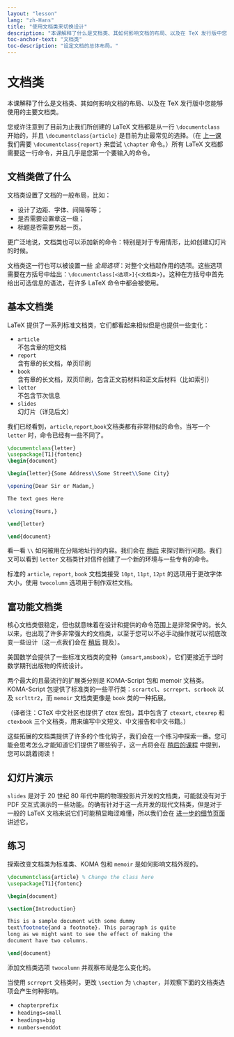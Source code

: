 ```yaml
---
layout: "lesson"
lang: "zh-Hans"
title: "使用文档类来切换设计"
description: "本课解释了什么是文档类、其如何影响文档的布局、以及在 TeX 发行版中您能够使用的主要文档类。"
toc-anchor-text: "文档类"
toc-description: "设定文档的总体布局。"
---
```


# 文档类

<span
  class="summary">本课解释了什么是文档类、其如何影响文档的布局、以及在 TeX 发行版中您能够使用的主要文档类。</span>

您或许注意到了目前为止我们所创建的 LaTeX 文档都是从一行 `\documentclass` 开始的，并且 `\documentclass{article}` 是目前为止最常见的选择。（在 [上一课](lesson-04) 我们需要 `\documentclass{report}` 来尝试 `\chapter` 命令。）所有 LaTeX 文档都需要这一行命令，并且几乎是您第一个要输入的命令。

## 文档类做了什么

文档类设置了文档的一般布局，比如：

- 设计了边距、字体、间隔等等；
- 是否需要设置章这一级；
- 标题是否需要另起一页。

更广泛地说，文档类也可以添加新的命令：特别是对于专用情形，比如创建幻灯片的时候。

文档类这一行也可以被设置一些 _全局选项_：对整个文档起作用的选项。这些选项需要在方括号中给出：`\documentclass[<选项>]{<文档类>}`。这种在方括号中首先给出可选信息的语法，在许多 LaTeX 命令中都会被使用。

## 基本文档类

LaTeX 提供了一系列标准文档类，它们都看起来相似但是也提供一些变化：

- `article`  
  不包含章的短文档
- `report`  
  含有章的长文档，单页印刷
- `book`  
  含有章的长文档，双页印刷，包含正文前材料和正文后材料（比如索引）
- `letter`  
  不包含节次信息
- `slides`  
  幻灯片（详见后文）

我们已经看到，`article`,`report`,`book`文档类都有非常相似的命令。当写一个 `letter` 时，命令已经有一些不同了。

```latex
\documentclass{letter}
\usepackage[T1]{fontenc}
\begin{document}

\begin{letter}{Some Address\\Some Street\\Some City}

\opening{Dear Sir or Madam,}

The text goes Here

\closing{Yours,}

\end{letter}

\end{document}
```

看一看 `\\` 如何被用在分隔地址行的内容。我们会在 [稍后](lesson-11) 来探讨断行问题。我们又可以看到 `letter` 文档类针对信件创建了一个新的环境与一些专有的命令。

标准的 `article`, `report`, `book` 文档类接受 `10pt`, `11pt`, `12pt` 的选项用于更改字体大小，使用 `twocolumn` 选项用于制作双栏文档。

## 富功能文档类

核心文档类很稳定，但也就意味着在设计和提供的命令范围上是非常保守的。长久以来，也出现了许多非常强大的文档类，以至于您可以不必手动操作就可以彻底改变一些设计（这一点我们会在 [稍后](lesson-11) 提及）。

美国数学会提供了一些标准文档类的变种（`amsart`,`amsbook`），它们更接近于当时数学期刊出版物的传统设计。

两个最大的且最流行的扩展类分别是 KOMA-Script 包和 memoir 文档类。KOMA-Script 包提供了标准类的一些平行类：`scrartcl`、`scrreprt`、`scrbook` 以及 `scrlttr2`，而 `memoir` 文档类更像是 `book` 类的一种拓展。

（译者注：CTeX 中文社区也提供了 ctex 宏包，其中包含了 `ctexart`, `ctexrep` 和 `ctexbook` 三个文档类，用来编写中文短文、中文报告和中文书籍。）

这些拓展的文档类提供了许多的个性化钩子，我们会在一个练习中探索一番。您可能会思考怎么才能知道它们提供了哪些钩子，这一点将会在 [稍后的课程](lesson-16) 中提到，您可以跳着阅读！

## 幻灯片演示

`slides` 是对于 20 世纪 80 年代中期的物理投影片开发的文档类，可能就没有对于 PDF 交互式演示的一些功能。的确有针对于这一点开发的现代文档类，但是对于一般的 LaTeX 文档来说它们可能稍显晦涩难懂，所以我们会在 [进一步的细节页面](more-05) 讲述它。

## 练习

探索改变文档类为标准类、KOMA 包和 `memoir` 是如何影响文档外观的。

```latex
\documentclass{article} % Change the class here
\usepackage[T1]{fontenc}

\begin{document}

\section{Introduction}

This is a sample document with some dummy
text\footnote{and a footnote}. This paragraph is quite
long as we might want to see the effect of making the
document have two columns.

\end{document}
```

添加文档类选项 `twocolumn` 并观察布局是怎么变化的。

当使用 `scrreprt` 文档类时，更改 `\section` 为 `\chapter`，并观察下面的文档类选项会产生何种影响。

- `chapterprefix`
- `headings=small`
- `headings=big`
- `numbers=enddot`
